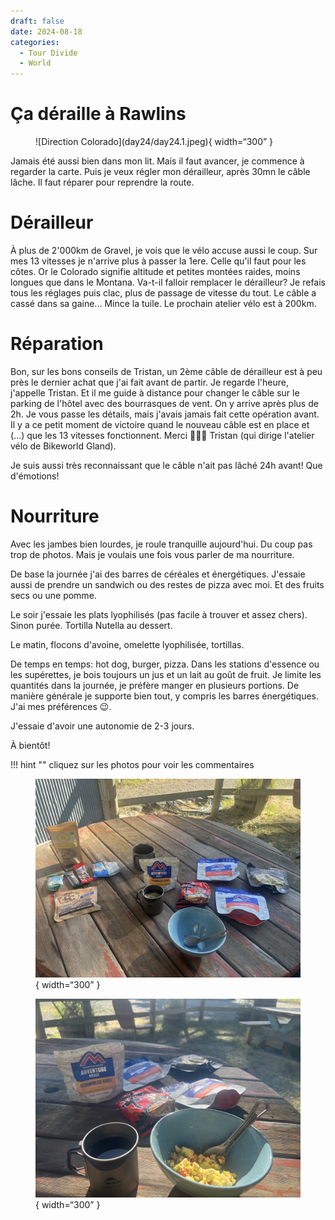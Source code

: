 ```yaml
---
draft: false 
date: 2024-08-18
categories:
  - Tour Divide
  - World
---
```


#  Ça déraille à Rawlins

<figure markdown>
![Direction Colorado](day24/day24.1.jpeg){ width=“300” }
</figure>

Jamais été aussi bien dans mon lit. Mais il faut avancer, je commence à regarder la carte. Puis je veux régler mon dérailleur, après 30mn le câble lâche. Il faut réparer pour reprendre la route.

<!-- more -->

# Dérailleur 

À plus de 2'000km de Gravel, je vois que le vélo accuse aussi le coup. Sur mes 13 vitesses je n'arrive plus à passer la 1ere. Celle qu'il faut pour les côtes. Or le Colorado signifie altitude et petites montées raides, moins longues que dans le Montana. Va-t-il falloir remplacer le dérailleur? Je refais tous les réglages puis clac, plus de passage de vitesse du tout. Le câble a cassé dans sa gaine... Mince la tuile. Le prochain atelier vélo est à 200km.

# Réparation

Bon, sur les bons conseils de Tristan, un 2ème câble de dérailleur est à peu près le dernier achat que j'ai fait avant de partir. Je regarde l'heure, j'appelle Tristan. Et il me guide à distance pour changer le câble sur le parking de l'hôtel avec des bourrasques de vent. On y arrive après plus de 2h. Je vous passe les détails, mais j'avais jamais fait cette opération avant. Il y a ce petit moment de victoire quand le nouveau câble est en place et (...) que les 13 vitesses fonctionnent. Merci 🙏🙏🙏 Tristan (qui dirige l'atelier vélo de Bikeworld Gland).

Je suis aussi très reconnaissant que le câble n'ait pas lâché 24h avant! Que d'émotions!


# Nourriture 

Avec les jambes bien lourdes, je roule tranquille aujourd'hui. Du coup pas trop de photos. Mais je voulais une fois vous parler de ma nourriture. 

De base la journée j'ai des barres de céréales et énergétiques. J'essaie aussi de prendre un sandwich ou des restes de pizza avec moi. Et des fruits secs ou une pomme.

Le soir j'essaie les plats lyophilisés (pas facile à trouver et assez chers). Sinon purée. Tortilla Nutella au dessert.

Le matin, flocons d'avoine, omelette lyophilisée, tortillas. 

De temps en temps: hot dog, burger, pizza. Dans les stations d'essence ou les supérettes, je bois toujours un jus et un lait au goût de fruit. Je limite les quantités dans la journée, je préfère manger en plusieurs portions. De manière générale je supporte bien tout, y compris les barres énergétiques. J'ai mes préférences 😉.

J'essaie d'avoir une autonomie de 2-3 jours.

À bientôt!



!!! hint ""
    cliquez sur les photos pour voir les commentaires

<figure markdown>

![Un exemple de victuailles que j'ai avec moi](day24/day24.2.jpeg){ width=“300” }

![Oeufs brouillés lyophilisés (le bol n'est pas à moi)](day24/day24.3.jpeg){ width=“300” }

</figure>



